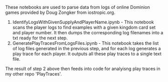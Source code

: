 These notebooks are used to parse data from logs of online Dominion games provided by Doug Zongker from iostropic.org.

1. IdentifyLogsWithGivenSupplyAndPlayerName.ipynb - This notebook scans the player logs to find examples with a given kingdom card set and player number. It then dumps the corresponding log filenames into a txt ready for the next step.
2. GeneratePlayTracesFromLogsFiles.ipynb - This notebook takes the list of log files generated in the previous step, and for each log generates a play trace for each player. It outputs all these play traces to a single text file.

The result of step 2 above then feeds into code for analyisng play traces in my other repo 'PlayTraces'.
